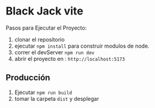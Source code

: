 # Black Jack vite

Pasos para Ejecutar el Proyecto:

1. clonar el repositorio
2. ejecutar ```npm install``` para construir modulos de node.
3. correr el devServer ```npm run dev```
4. abrir el proyecto en : ```http://localhost:5173```


## Producción

1. Ejecutar ```npm run build```
2. tomar la carpeta ```dist``` y desplegar